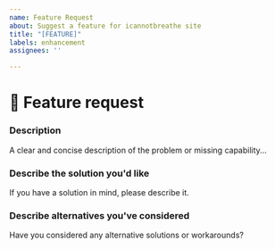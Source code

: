 ```yaml
---
name: Feature Request
about: Suggest a feature for icannotbreathe site
title: "[FEATURE]"
labels: enhancement
assignees: ''

---
```


<!--🌈🌈🌈🌈🌈🌈🌈🌈🌈🌈🌈🌈🌈🌈🌈🌈🌈🌈🌈🌈🌈🌈🌈🌈🌈🌈🌈🌈🌈🌈🌈

Please search for open/closed tickets before a submission of a new one.
Existing issues often contain information about workarounds, resolution, or progress updates.

🌈🌈🌈🌈🌈🌈🌈🌈🌈🌈🌈🌈🌈🌈🌈🌈🌈🌈🌈🌈🌈🌈🌈🌈🌈🌈🌈🌈🌈🌈🌈-->


# 🚀 Feature request

### Description

<!-- ✍️--> A clear and concise description of the problem or missing capability...

### Describe the solution you'd like
<!-- ✍️--> If you have a solution in mind, please describe it.


### Describe alternatives you've considered
<!-- ✍️--> Have you considered any alternative solutions or workarounds?

